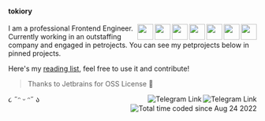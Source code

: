 #### tokiory

<div align="left">
  <img align="right" width="32px" src="https://cdn.jsdelivr.net/gh/devicons/devicon/icons/typescript/typescript-original.svg" />           
  <img align="right" width="32px" src="https://cdn.jsdelivr.net/gh/devicons/devicon/icons/javascript/javascript-original.svg" />
  <img align="right" width="32px" src="https://cdn.jsdelivr.net/gh/devicons/devicon/icons/go/go-original.svg" />
</div>

<div align="left">
  <img align="right" width="32px" src="https://cdn.jsdelivr.net/gh/devicons/devicon@latest/icons/zig/zig-original.svg" />
</div>

<div align="left">
  <img align="right" width="32px" src="https://cdn.jsdelivr.net/gh/devicons/devicon/icons/vuejs/vuejs-original.svg" />
  <img align="right" width="32px" src="https://cdn.jsdelivr.net/gh/devicons/devicon/icons/react/react-original.svg" />
  <img align="right" width="32px" src="https://cdn.jsdelivr.net/gh/devicons/devicon/icons/svelte/svelte-original.svg" />
</div>

<div>
  <p>I am a professional Frontend Engineer. Сurrently working in an outstaffing company and engaged in petrojects. You can see my petprojects below in pinned projects.</p>
  <p>Here's my <a href="https://tokiory.github.io/waitread/">reading list</a>, feel free to use it and contribute!</p>
  <blockquote>Thanks to Jetbrains for OSS License 💖</blockquote>
</div>
૮ ˶ᵔ ᵕ ᵔ˶ ა

<!-- Badges -->
<a href="https://t.me/tokiory">
  <img align="right" src="https://img.shields.io/badge/Telegram-2CA5E0?style=default&logo=telegram&logoColor=white" alt="Telegram Link">
</a>

<a href="mailto:tokiory.personal@gmail.com">
  <img align="right" src="https://img.shields.io/badge/Gmail-D14836?style=default&logo=gmail&logoColor=white" alt="Telegram Link">
</a>

<a href="https://wakatime.com/@c66660f7-b6cb-48e9-a197-f57d968fb0d0">
  <img align="right" src="https://wakatime.com/badge/user/c66660f7-b6cb-48e9-a197-f57d968fb0d0.svg?style=default" alt="Total time coded since Aug 24 2022" />
</a>
